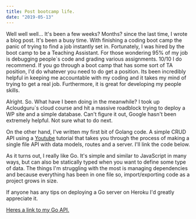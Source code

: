 ```yaml
---
title: Post bootcamp life.
date: "2019-05-13"
---
```


Well well well... It's been a few weeks? Months? since the last time, I wrote a blog post. It's been a busy time. With finishing a coding boot camp the panic of trying to find a job instantly set in. Fortunately, I was hired by the boot camp to be a Teaching Assistant. For those wondering 95% of my job is debugging people`s code and grading various assignments. 10/10 I do recommend. If you go through a boot camp that has some sort of TA position, I'd do whatever you need to do get a position. Its been incredibly helpful in keeping me accountable with my coding and it takes my mind of trying to get a real job. Furthermore, it is great for developing my people skills. 

Alright. So. What have I been doing in the meanwhile? I took up Acloudguru`s cloud course and hit a massive roadblock trying to deploy a WP site and a simple database. Can't figure it out, Google hasn't been extremely helpful. Not sure what to do next. 

On the other hand, I've written my first bit of Golang code. A simple CRUD API using a [Youtube](https://www.youtube.com/watch?v=SonwZ6MF5BE) tutorial that takes you through the process of making a single file API with data models, routes and a server. I'll link the code below. 

As it turns out, I really like Go. It's simple and similar to JavaScript in many ways, but can also be statically typed when you want to define some type of data. The things I'm struggling with the most is managing dependencies and because everything has been in one file so, import/exporting code as a project grows in size. 

If anyone has any tips on deploying a Go server on Heroku I'd greatly appreciate it.

[Heres a link to my Go API.](https://github.com/Zilula/goApi)